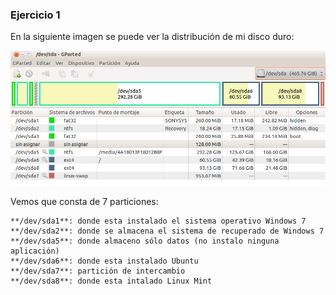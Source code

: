### Ejercicio 1

En la siguiente imagen se puede ver la distribución de mi disco duro:
	
![imagen126](https://github.com/jmanday/Imagenes/blob/master/imagen126.png?raw=true)

Vemos que consta de 7 particiones:

	**/dev/sda1**: donde esta instalado el sistema operativo Windows 7
	**/dev/sda2**: donde se almacena el sistema de recuperado de Windows 7
	**/dev/sda5**: donde almaceno sólo datos (no instalo ninguna aplicación)
	**/dev/sda6**: donde esta instalado Ubuntu
	**/dev/sda7**: partición de intercambio
	**/dev/sda8**: donde esta intalado Linux Mint
